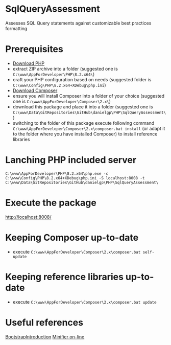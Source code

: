# SqlQueryAssessment
Assesses SQL Query statements against customizable best practices formatting

# Prerequisites
* [Download PHP](https://www.php.net/downloads.php)
* extract ZIP archive into a folder (suggested one is `C:\www\AppForDeveloper\PHP\8.2.x64\`)
* craft your PHP configuration based on needs (suggested folder is `C:\www\Config\PHP\8.2.x64+XDebug\php.ini`)
* [Download Composer](https://getcomposer.org/download/)
* ensure you will install Composer into a folder of your choice (suggested one is `C:\www\AppForDeveloper\Composer\2.x\`)
* download this package and place it into a folder (suggested one is `C:\www\Data\GitRepositories\GitHub\danielgp\PHP\SqlQueryAssessment\`)
* switching to the folder of this package execute following command `C:\www\AppForDeveloper\Composer\2.x\composer.bat install` (or adapt it to the folder where you have installed Composer) to install reference libraries

# Lanching PHP included server
`C:\www\AppForDeveloper\PHP\8.2.x64\php.exe -c C:\www\Config\PHP\8.2.x64+XDebug\php.ini -S localhost:8008 -t C:\www\Data\GitRepositories\GitHub\danielgp\PHP\SqlQueryAssessment\`

# Execute the package
[http://localhost:8008/](http://localhost:8008/)

# Keeping Composer up-to-date
* execute `C:\www\AppForDeveloper\Composer\2.x\composer.bat self-update`

# Keeping reference libraries up-to-date
* execute `C:\www\AppForDeveloper\Composer\2.x\composer.bat update`

# Useful references
[BootstrapIntroduction](https://getbootstrap.com/docs/5.2/getting-started/introduction/)
[Minifier on-line](https://www.minifier.org/)
